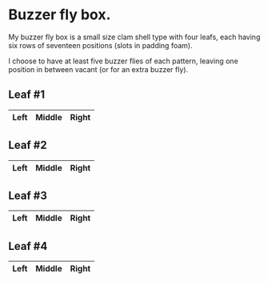 # Buzzer fly box.

My buzzer fly box is a small size clam shell type with four leafs, each
having six rows of seventeen positions (slots in padding foam).

I choose to have at least five buzzer flies of each pattern, leaving one
position in between vacant (or for an extra buzzer fly).

## Leaf #1

Left | Middle | Right |
-----|--------|-------|

## Leaf #2

Left | Middle | Right |
-----|--------|-------|

## Leaf #3

Left | Middle | Right |
-----|--------|-------|

## Leaf #4

Left | Middle | Right |
-----|--------|-------|

